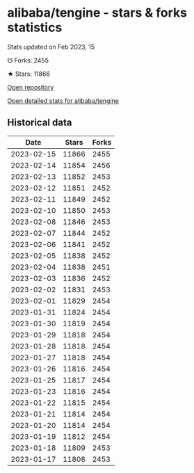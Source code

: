 # alibaba/tengine - stars & forks statistics

Stats updated on Feb 2023, 15

☋ Forks: 2455

★ Stars: 11866

[Open repository](https://github.com/alibaba/tengine)

[Open detailed stats for alibaba/tengine](https://reviewgithub.com/rep/alibaba/tengine)

## Historical data
| Date | Stars | Forks |
|------|-------|-------|
| 2023-02-15 | 11866 | 2455 | 
| 2023-02-14 | 11854 | 2456 | 
| 2023-02-13 | 11852 | 2453 | 
| 2023-02-12 | 11851 | 2452 | 
| 2023-02-11 | 11849 | 2452 | 
| 2023-02-10 | 11850 | 2453 | 
| 2023-02-08 | 11846 | 2453 | 
| 2023-02-07 | 11844 | 2452 | 
| 2023-02-06 | 11841 | 2452 | 
| 2023-02-05 | 11838 | 2452 | 
| 2023-02-04 | 11838 | 2451 | 
| 2023-02-03 | 11836 | 2452 | 
| 2023-02-02 | 11831 | 2453 | 
| 2023-02-01 | 11829 | 2454 | 
| 2023-01-31 | 11824 | 2454 | 
| 2023-01-30 | 11819 | 2454 | 
| 2023-01-29 | 11818 | 2454 | 
| 2023-01-28 | 11818 | 2454 | 
| 2023-01-27 | 11818 | 2454 | 
| 2023-01-26 | 11816 | 2454 | 
| 2023-01-25 | 11817 | 2454 | 
| 2023-01-23 | 11816 | 2454 | 
| 2023-01-22 | 11815 | 2454 | 
| 2023-01-21 | 11814 | 2454 | 
| 2023-01-20 | 11814 | 2454 | 
| 2023-01-19 | 11812 | 2454 | 
| 2023-01-18 | 11809 | 2453 | 
| 2023-01-17 | 11808 | 2453 | 

